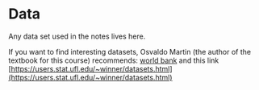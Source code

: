 # Data
Any data set used in the notes lives here.

If you want to find interesting datasets, Osvaldo Martin (the author of the textbook for this course) recommends:
[world bank](https://data.worldbank.org/) and this link [https://users.stat.ufl.edu/~winner/datasets.html](https://users.stat.ufl.edu/~winner/datasets.html)
